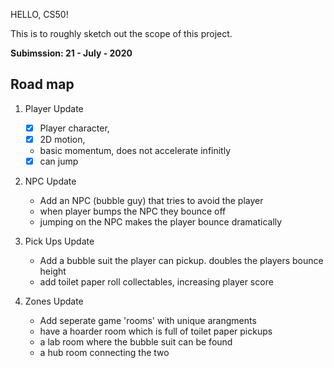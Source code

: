 HELLO, CS50!

This is to roughly sketch out the scope of this project.

**Subimssion: 21 - July - 2020**

Road map
--------------------------------------------------------------------------------

1. Player Update

    * [x] Player character,
    * [x] 2D motion,
    - basic momentum, does not accelerate infinitly
    * [x] can jump

2. NPC Update
    - Add an NPC (bubble guy) that tries to avoid the player
    - when player bumps the NPC they bounce off
    - jumping on the NPC makes the player bounce dramatically

3. Pick Ups Update
    - Add a bubble suit the player can pickup. doubles the players bounce height
    - add toilet paper roll collectables, increasing player score

4. Zones Update
    - Add seperate game 'rooms' with unique arangments
    - have a hoarder room which is full of toilet paper pickups
    - a lab room where the bubble suit can be found
    - a hub room connecting the two
